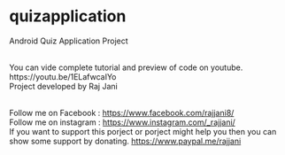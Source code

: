 # quizapplication
Android Quiz Application Project

</br>
You can vide complete tutorial and preview of code on youtube. https://youtu.be/1ELafwcaIYo </br>
Project developed by Raj Jani
</br></br>

Follow me on Facebook : https://www.facebook.com/rajjani8/</br>
Follow me on instagram : https://www.instagram.com/_rajjani/</br>
If you want to support this porject or porject might help you then you can show some support by donating. https://www.paypal.me/rajjani
